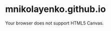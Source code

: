 # mnikolayenko.github.io

<html lang="en">
    <head>
        <meta charset="utf-8">
    </head>
    <body>
        <canvas id="canvasOne" width="1024" height="768">
            Your browser does not support HTML5 Canvas.
        </canvas>
        <script 
        src="https://files.worldwind.arc.nasa.gov/artifactory/web/0.9.0/worldwind.min.js"
        type="text/javascript"></script>
        <script type="text/javascript">
            var wwd = new WorldWind.WorldWindow("canvasOne");
            wwd.navigator.range = 20000000; // zoom out to see the entire country

            var layer = new WorldWind.RenderableLayer("Kazakhstan Border");

            var borderFile = "https://www.ngdc.noaa.gov/mgg/shapefiles/world/nation/kz.shp";
            var borderConfig = {
                shapeFile: borderFile,
                style: {
                    fillColor: WorldWind.Color.WHITE,
                    outlineColor: WorldWind.Color.BLACK,
                    outlineWidth: 1
                }
            };
            var borderShape = new WorldWind.Shapefile(borderConfig);
            layer.addRenderable(borderShape);

            wwd.addLayer(layer);
        </script>
    </body>
</html>



[![](https://mermaid.ink/img/pako:eNqtWG1P21YU_iuWK022lESJHQjxpEplBakf-mn9VOVLRsKIGhIUglqGkCiIoYl2MEAjQkAI2z5WopRQSMH8het_tOee67w7jnMpEYlzfV6e85x7zj3OijpTzGRVS53NF9_OzKVLZeXVZKqwWF7OZxV2xGx2xx7YBbtnN86OMpvL560n00n-Ci2WS8U3WeuJaZrudfhtLlOes4yFdz-2TOyzA1dtIvHT1NRkQLV_W2rJ6NRUMhpQrdJSm55-Fk08C6h2xM5bas8T0aDedtk_rCpDyqEs0BN2zk5l-KzIxrgP1apMKnbZiYTa5IuXMuGdAOepTHgn7JReNTnlc_afrN9dVpNT3YdqVYakMyieySkesb9lFY_l8nmKOKsAfCCbVVc9Enuk_4jxWAOmvAFsEbYnzwCpP4YBYcB4rAFpBj7BQE02flKWj16oS8Zeg7pkYyBVWdhCeTTQUF_65ddSemFOSam9Z35KTRUU_PGDXNM0fNRxo-6sQeCb84HdO9vsVmFXkF3DrYazzmxnTdf1tlo4HH7KD3QNbzdQhmXnPbxceqt2Kj7lB6XGKpB_gMY3wrQOYR_XPY5x7mkUFJw6G1wRchzCus5D57Kd4XtCtKFyxb022SAPCEl8yxYyXqZO2IWz4WzBnB3moJ1Ngr-Fq_esAT-3inCChXVFo-Okpne5AHhfFzSBdGlUBG2HgrhDRHLH_cF_izgFl558YuULs_sYZRe68oM7e2gU1VYz-QiioXjE5hpq8eaaqIhs7GHpCtT80eTgAWq_4wuscmxgg8Nz5fV2dJ2hn3sS6p0qYobwt9c6GO01XUNwG-yafWYXyotXfYYq7bS4hpqXvrmqgkkbIL8i4Tbi5zm5pGrixNcpZCzzwvrqslYnhutdCT5sppgmM018ELuYuDS8XYqstSnh2_kKNtvF0QvtL-dPDs6d9viW7HIpZkDhYSCBLWAY4TT8h_nG460Cvq95wxjg-7SZMD77dbrlX4c6E5Of167kOxBB3XvtRW8k-0LBr-TJWyBU7ljpiawDiiLEhnIjxHqwuD4C4aFJ1bd6eTvgXPlWsX8t9pu48eOSMAVCT8OyJ5d0ZwCsXVTBptvg0MvQcdZEM0bpiWLsPUv8ugd5EoW3KwoPH_pgMRq3NXaGVtKgLm9TY2014S9At4Gif3C2eRhnPaa6dmZTlG8YiPahI1_da8TmYGyY6HkIyCmQiei9GzEEgyKDqAcyvjoasuOgyI6DIzv2RHbsg8y3uN3Zfnh5QxDnLc_awfAi7xD22IAtrz0gIrEgR6oe3J7xne2ZI9obwjw9UwRhvhbifXNvOO_oWHTy2l5jmrMpxjSbNtS1eyjfhoQ7G5G4B7WzQ8mjM53PW0C2QzHeDEgmBdITF09msJYBYdg-0oObNoLU1Qj2zBHt-eaVHreGZ_UT1moBDkznI6WlQZ2-O5tIEq457s8ihXxGd7ZFnuvE9m3fSUvwurCOXHaD7Bjfrzzo8c-TRLqjD5p37yhuOhs_0ta7p6fAgOc42e4AIMNMn41HsOJe4kMNqfPZ0nw6l1EtdYXfTanluex8NqVauMykS294LKuQSy-Viz8vF2ZUazadX8yG1KWFTLqcfZ5Lg6f51upCuqBaK-o71TLi8chYPDkRTYwlk4mx-Hg8pC6rVsKMjI1HjagZN5KJmGEaqyH1t2IRFqKRiYkJMx6LjicNIxZPjo-Tudd0s1xagvVsJlcull6Kn-Tpl_nV_wHomC3w?type=png)](https://mermaid.live/edit#pako:eNqtWG1P21YU_iuWK022lESJHQjxpEplBakf-mn9VOVLRsKIGhIUglqGkCiIoYl2MEAjQkAI2z5WopRQSMH8het_tOee67w7jnMpEYlzfV6e85x7zj3OijpTzGRVS53NF9_OzKVLZeXVZKqwWF7OZxV2xGx2xx7YBbtnN86OMpvL560n00n-Ci2WS8U3WeuJaZrudfhtLlOes4yFdz-2TOyzA1dtIvHT1NRkQLV_W2rJ6NRUMhpQrdJSm55-Fk08C6h2xM5bas8T0aDedtk_rCpDyqEs0BN2zk5l-KzIxrgP1apMKnbZiYTa5IuXMuGdAOepTHgn7JReNTnlc_afrN9dVpNT3YdqVYakMyieySkesb9lFY_l8nmKOKsAfCCbVVc9Enuk_4jxWAOmvAFsEbYnzwCpP4YBYcB4rAFpBj7BQE02flKWj16oS8Zeg7pkYyBVWdhCeTTQUF_65ddSemFOSam9Z35KTRUU_PGDXNM0fNRxo-6sQeCb84HdO9vsVmFXkF3DrYazzmxnTdf1tlo4HH7KD3QNbzdQhmXnPbxceqt2Kj7lB6XGKpB_gMY3wrQOYR_XPY5x7mkUFJw6G1wRchzCus5D57Kd4XtCtKFyxb022SAPCEl8yxYyXqZO2IWz4WzBnB3moJ1Ngr-Fq_esAT-3inCChXVFo-Okpne5AHhfFzSBdGlUBG2HgrhDRHLH_cF_izgFl558YuULs_sYZRe68oM7e2gU1VYz-QiioXjE5hpq8eaaqIhs7GHpCtT80eTgAWq_4wuscmxgg8Nz5fV2dJ2hn3sS6p0qYobwt9c6GO01XUNwG-yafWYXyotXfYYq7bS4hpqXvrmqgkkbIL8i4Tbi5zm5pGrixNcpZCzzwvrqslYnhutdCT5sppgmM018ELuYuDS8XYqstSnh2_kKNtvF0QvtL-dPDs6d9viW7HIpZkDhYSCBLWAY4TT8h_nG460Cvq95wxjg-7SZMD77dbrlX4c6E5Of167kOxBB3XvtRW8k-0LBr-TJWyBU7ljpiawDiiLEhnIjxHqwuD4C4aFJ1bd6eTvgXPlWsX8t9pu48eOSMAVCT8OyJ5d0ZwCsXVTBptvg0MvQcdZEM0bpiWLsPUv8ugd5EoW3KwoPH_pgMRq3NXaGVtKgLm9TY2014S9At4Gif3C2eRhnPaa6dmZTlG8YiPahI1_da8TmYGyY6HkIyCmQiei9GzEEgyKDqAcyvjoasuOgyI6DIzv2RHbsg8y3uN3Zfnh5QxDnLc_awfAi7xD22IAtrz0gIrEgR6oe3J7xne2ZI9obwjw9UwRhvhbifXNvOO_oWHTy2l5jmrMpxjSbNtS1eyjfhoQ7G5G4B7WzQ8mjM53PW0C2QzHeDEgmBdITF09msJYBYdg-0oObNoLU1Qj2zBHt-eaVHreGZ_UT1moBDkznI6WlQZ2-O5tIEq457s8ihXxGd7ZFnuvE9m3fSUvwurCOXHaD7Bjfrzzo8c-TRLqjD5p37yhuOhs_0ta7p6fAgOc42e4AIMNMn41HsOJe4kMNqfPZ0nw6l1EtdYXfTanluex8NqVauMykS294LKuQSy-Viz8vF2ZUazadX8yG1KWFTLqcfZ5Lg6f51upCuqBaK-o71TLi8chYPDkRTYwlk4mx-Hg8pC6rVsKMjI1HjagZN5KJmGEaqyH1t2IRFqKRiYkJMx6LjicNIxZPjo-Tudd0s1xagvVsJlcull6Kn-Tpl_nV_wHomC3w)
